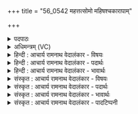 +++
title = "56_0542 महत्तत्सोमो महिषश्चकारापाम्"

+++
<details><summary>पदपाठः</summary>

म꣣ह꣢त्। तत्। सो꣡मः꣢꣯। म꣣हिषः꣢। च꣣कार। अ꣣पा꣢म्। यत्। ग꣡र्भः꣢꣯। अ꣡वृ꣢꣯णीत। दे꣣वा꣢न्। अ꣡द꣢꣯धात्। इ꣡न्द्रे꣢꣯। प꣡व꣢꣯मानः। ओ꣡जः꣢꣯। अ꣡ज꣢꣯नयत्। सू꣡र्ये꣢꣯। ज्यो꣡तिः꣢꣯। इ꣡न्दुः꣢꣯। ५४२।
</details>

<details><summary>अधिमन्त्रम् (VC)</summary>

- पवमानः सोमः
- पराशरः शाक्त्यः
- त्रिष्टुप्
- धैवतः
- पावमानं काण्डम्
</details>

<details><summary>हिन्दी : आचार्य रामनाथ वेदालंकार - विषयः</summary>

अगले मन्त्र में सोम परमात्मा का महान् कर्म वर्णित है।
</details>

<details><summary>हिन्दी : आचार्य रामनाथ वेदालंकार - पदार्थः</summary>

पदार्थान्वयभाषाः -  (महिषः) महान् (सोमः) सोम ओषधि के समान रस का भण्डार, चन्द्रमा के समान आह्लादक तथा प्रेरक परमेश्वर (तत्) उस प्रसिद्ध (महत्) महान् कर्म को (चकार) करता है (यत्) कि (अपां गर्भः) सबके प्राणों में गर्भ के समान अन्तर्यामी वह (देवान्) मन सहित सब आँख, कान आदि इन्द्रियों को (अवृणीत) रक्ष्य रूप में वरण करता है। (पवमानः) पवित्र करनेवाला वह (इन्द्रे) जीवात्मा तथा विद्युत् में (ओजः) पवित्रता को वा बल को (अदधात्) स्थापित करता है। (इन्दुः) प्रकाशमय वह (सूर्ये) सूर्य में (ज्योतिः) ज्योति को (अदधात्) स्थापित करता है, अथवा (सूर्ये) शरीरस्थ आँख में (ज्योतिः) दर्शनशक्ति को (अदधात्) स्थापित करता है ॥१०॥ इस मन्त्र में ‘इन्दु’ का प्रसिद्ध अर्थ चन्द्रमा लेने पर ‘चन्द्रमा सूर्य में ज्योति उत्पन्न करता है’ यह विरोध आभासित होता है, क्योंकि सूर्य चन्द्रमा को ज्योति देता है, न कि चन्द्रमा सूर्य को। ‘इन्दु’ का यौगिक अर्थ ग्रहण करने पर उस विरोध का समाधान हो जाता है। ‘अपि’ शब्द न होने से यहाँ विरोधाभास अलङ्कार व्यङ्ग्य है ॥१०॥
</details>

<details><summary>हिन्दी : आचार्य रामनाथ वेदालंकार - भावार्थः</summary>

भावार्थभाषाः -  शरीर के अन्दर मन, चक्षु, श्रोत्र आदि में और बाह्य जगत् में सूर्य, चन्द्र, विद्युत्, बादल आदि में जो शक्ति या ज्योति है, वह सब परमात्मा की ही दी हुई है ॥१०॥
</details>

<details><summary>संस्कृत : आचार्य रामनाथ वेदालंकार - विषयः</summary>

अथ सोमस्य परमात्मनः महत् कर्म वर्ण्यते।
</details>

<details><summary>संस्कृत : आचार्य रामनाथ वेदालंकार - पदार्थः</summary>

पदार्थान्वयभाषाः -  (महिषः) महान्। महिषः इति महन्नाम। निघं० ३।३ (सोमः२) सोमौषधिवद् रसागारः, चन्द्रवदाह्लादकः प्रेरकश्च परमेश्वरः (तत्) प्रसिद्धम् अग्रे निर्दिश्यमानम् (महत्) महिमान्वितं कर्म (चकार) करोति, (यद् अपां गर्भः) सर्वेषां प्राणेषु गर्भवद् विद्यमानः सः। प्राणा वा आपः (तै० ३।२।५।२)। (देवान्) मनःसहितानि सर्वाणि चक्षुःश्रोत्रादीनि इन्द्रियाणि (अवृणीत) रक्ष्यत्वेन स्वीकरोति। (पवमानः) पवित्रतासंपादकः सः (इन्द्रे) जीवात्मनि विद्युति वा (ओजः) पवित्रतां बलं वा (अदधात्) स्थापयति। (इन्दुः) दीप्तिमयः प्रकाशमयः सः (सूर्ये) आदित्ये (ज्योतिः) प्रकाशम् (अदधात्) दधाति, यद्वा (सूर्ये) शरीरस्थे चक्षुषि। आदित्यश्चक्षुर्भूत्वा अक्षिणी प्राविशत् इति स्मरणात्। ऐ० उ० २।४। (ज्योतिः) दर्शनशक्तिम् (अदधात्) स्थापयति ॥१०॥ एष मन्त्रो यास्काचार्येण निरुक्ते १४।१७ इत्यत्र व्याख्यातः। अत्र इन्दुशब्दस्य प्रसिद्धे चन्द्रार्थे गृहीते ‘इन्दुः चन्द्रः अपि सूर्ये ज्योतिः अजनयत्’ इति विरोधे सूर्यश्चन्द्रे ज्योतिर्जनयति, न तु चन्द्रः सूर्ये इत्यतः। स च विरोधः इन्दुशब्दस्य योगार्थग्रहणेन समाधीयते, विरोधवाचकस्य अपिशब्दस्याभावाद् विरोधाभासो व्यङ्ग्यः ॥१०॥
</details>

<details><summary>संस्कृत : आचार्य रामनाथ वेदालंकार - भावार्थः</summary>

भावार्थभाषाः -  शरीराभ्यन्तरे मनश्चक्षुःश्रोत्रादौ, बाह्यजगति च सूर्यचन्द्रविद्युत्पर्जन्यादौ यत् सामर्थ्यं ज्योतिर्वा विद्यते तत्तत्सर्वं परमात्मनैव प्रदत्तमस्ति ॥१०॥
</details>

<details><summary>संस्कृत : आचार्य रामनाथ वेदालंकार - पादटिप्पनी</summary>

टिप्पणी:   १. ऋ० ९।९७।४१, साम० १२५५। २. अधिदैवतपक्षे महत् सोमः आदित्यः। महिषः पूजनीयः महत्त्वात्। ज्योतिरिन्दुः आदित्यः। अध्यात्मम्—सोमः अहो महदसंभाव्यं तत्कर्म। महिषः पूजनीयः। अपां यद् गर्भः दर्शनमात्रम्। पञ्चानां भूतानां गर्भः अधिष्ठानं भूत्वा। अवृणीत अधिष्ठितवान्। देवान् इन्द्रियाणि। अवृणीत शरीरमध्ये तिष्ठतीति कृत्वा। अदधादिन्द्रे आत्मनि ईश्वरे, पवमानः पूयमानः विषयप्रमाणेन। ओजः बलम् अणिमादि। अजनयच्च सूर्ये ज्योतिः। तथा चोक्तम्—‘येन सूर्यस्तपति तेज इन्द्रः’—इति वि०।
</details>